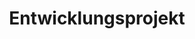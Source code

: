 ---
title: Entwicklungsprojekt
studiengang: Modul im Studiengang <a href="https://www.medieninformatik.th-koeln.de/">Medieninformatik Bachelor</a>
weitere-infos: 5. Fachsemester
angeboten-im: jedes Wintersemester
website: https://cnoss.github.io/entwicklungsprojekt/
published: true
tags: webtech, webdev, screendesign, agile
---
